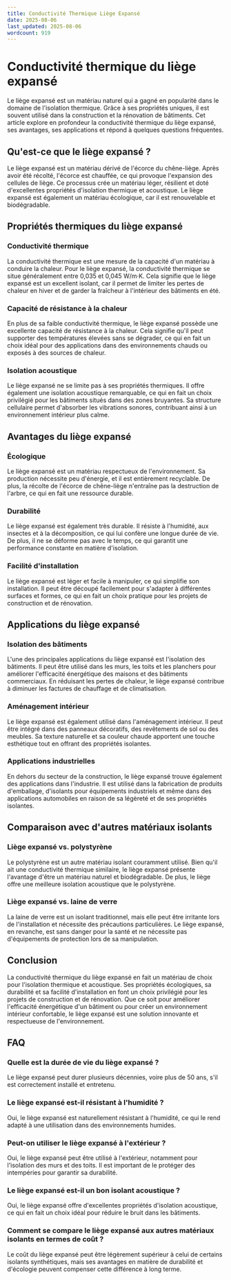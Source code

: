 ```yaml
---
title: Conductivité Thermique Liège Expansé
date: 2025-08-06
last_updated: 2025-08-06
wordcount: 919
---
```


# Conductivité thermique du liège expansé

Le liège expansé est un matériau naturel qui a gagné en popularité dans le domaine de l'isolation thermique. Grâce à ses propriétés uniques, il est souvent utilisé dans la construction et la rénovation de bâtiments. Cet article explore en profondeur la conductivité thermique du liège expansé, ses avantages, ses applications et répond à quelques questions fréquentes.

## Qu'est-ce que le liège expansé ?

Le liège expansé est un matériau dérivé de l'écorce du chêne-liège. Après avoir été récolté, l'écorce est chauffée, ce qui provoque l'expansion des cellules de liège. Ce processus crée un matériau léger, résilient et doté d'excellentes propriétés d'isolation thermique et acoustique. Le liège expansé est également un matériau écologique, car il est renouvelable et biodégradable.

## Propriétés thermiques du liège expansé

### Conductivité thermique

La conductivité thermique est une mesure de la capacité d'un matériau à conduire la chaleur. Pour le liège expansé, la conductivité thermique se situe généralement entre 0,035 et 0,045 W/m·K. Cela signifie que le liège expansé est un excellent isolant, car il permet de limiter les pertes de chaleur en hiver et de garder la fraîcheur à l'intérieur des bâtiments en été.

### Capacité de résistance à la chaleur

En plus de sa faible conductivité thermique, le liège expansé possède une excellente capacité de résistance à la chaleur. Cela signifie qu'il peut supporter des températures élevées sans se dégrader, ce qui en fait un choix idéal pour des applications dans des environnements chauds ou exposés à des sources de chaleur.

### Isolation acoustique

Le liège expansé ne se limite pas à ses propriétés thermiques. Il offre également une isolation acoustique remarquable, ce qui en fait un choix privilégié pour les bâtiments situés dans des zones bruyantes. Sa structure cellulaire permet d'absorber les vibrations sonores, contribuant ainsi à un environnement intérieur plus calme.

## Avantages du liège expansé

### Écologique

Le liège expansé est un matériau respectueux de l'environnement. Sa production nécessite peu d'énergie, et il est entièrement recyclable. De plus, la récolte de l'écorce de chêne-liège n'entraîne pas la destruction de l'arbre, ce qui en fait une ressource durable.

### Durabilité

Le liège expansé est également très durable. Il résiste à l'humidité, aux insectes et à la décomposition, ce qui lui confère une longue durée de vie. De plus, il ne se déforme pas avec le temps, ce qui garantit une performance constante en matière d'isolation.

### Facilité d'installation

Le liège expansé est léger et facile à manipuler, ce qui simplifie son installation. Il peut être découpé facilement pour s'adapter à différentes surfaces et formes, ce qui en fait un choix pratique pour les projets de construction et de rénovation.

## Applications du liège expansé

### Isolation des bâtiments

L'une des principales applications du liège expansé est l'isolation des bâtiments. Il peut être utilisé dans les murs, les toits et les planchers pour améliorer l'efficacité énergétique des maisons et des bâtiments commerciaux. En réduisant les pertes de chaleur, le liège expansé contribue à diminuer les factures de chauffage et de climatisation.

### Aménagement intérieur

Le liège expansé est également utilisé dans l'aménagement intérieur. Il peut être intégré dans des panneaux décoratifs, des revêtements de sol ou des meubles. Sa texture naturelle et sa couleur chaude apportent une touche esthétique tout en offrant des propriétés isolantes.

### Applications industrielles

En dehors du secteur de la construction, le liège expansé trouve également des applications dans l'industrie. Il est utilisé dans la fabrication de produits d'emballage, d'isolants pour équipements industriels et même dans des applications automobiles en raison de sa légèreté et de ses propriétés isolantes.

## Comparaison avec d'autres matériaux isolants

### Liège expansé vs. polystyrène

Le polystyrène est un autre matériau isolant couramment utilisé. Bien qu'il ait une conductivité thermique similaire, le liège expansé présente l'avantage d'être un matériau naturel et biodégradable. De plus, le liège offre une meilleure isolation acoustique que le polystyrène.

### Liège expansé vs. laine de verre

La laine de verre est un isolant traditionnel, mais elle peut être irritante lors de l'installation et nécessite des précautions particulières. Le liège expansé, en revanche, est sans danger pour la santé et ne nécessite pas d'équipements de protection lors de sa manipulation.

## Conclusion

La conductivité thermique du liège expansé en fait un matériau de choix pour l'isolation thermique et acoustique. Ses propriétés écologiques, sa durabilité et sa facilité d'installation en font un choix privilégié pour les projets de construction et de rénovation. Que ce soit pour améliorer l'efficacité énergétique d'un bâtiment ou pour créer un environnement intérieur confortable, le liège expansé est une solution innovante et respectueuse de l'environnement.

## FAQ

### Quelle est la durée de vie du liège expansé ?

Le liège expansé peut durer plusieurs décennies, voire plus de 50 ans, s'il est correctement installé et entretenu.

### Le liège expansé est-il résistant à l'humidité ?

Oui, le liège expansé est naturellement résistant à l'humidité, ce qui le rend adapté à une utilisation dans des environnements humides.

### Peut-on utiliser le liège expansé à l'extérieur ?

Oui, le liège expansé peut être utilisé à l'extérieur, notamment pour l'isolation des murs et des toits. Il est important de le protéger des intempéries pour garantir sa durabilité.

### Le liège expansé est-il un bon isolant acoustique ?

Oui, le liège expansé offre d'excellentes propriétés d'isolation acoustique, ce qui en fait un choix idéal pour réduire le bruit dans les bâtiments.

### Comment se compare le liège expansé aux autres matériaux isolants en termes de coût ?

Le coût du liège expansé peut être légèrement supérieur à celui de certains isolants synthétiques, mais ses avantages en matière de durabilité et d'écologie peuvent compenser cette différence à long terme.
